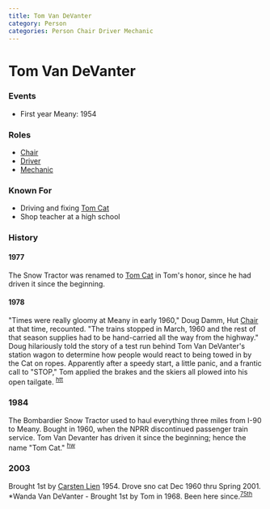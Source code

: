 ```yaml
---
title: Tom Van DeVanter
category: Person
categories: Person Chair Driver Mechanic
---
```

# Tom Van DeVanter
### Events
- First year Meany: 1954

### Roles

* [Chair](Chair)
* [Driver](Driver)
* [Mechanic](Mechanic)

### Known For

- Driving and fixing [Tom Cat](Tom-Cat)
- Shop teacher at a high school

### History

#### 1977

The Snow Tractor was renamed to [Tom Cat](Tom-Cat) in Tom's honor, since he had driven it since the beginning.

#### 1978

"Times were really gloomy at Meany in early 1960," Doug Damm, Hut [Chair](Chair) at that time, recounted. "The trains stopped in March, 1960 and the rest of that season supplies had to be hand-carried all the way from the highway." Doug hilariously told the story of a test run behind Tom Van DeVanter's station wagon to determine how people would react to being towed in by the Cat on ropes. Apparently after a speedy start, a little panic, and a frantic call to "STOP," Tom applied the brakes and the skiers all plowed into his open tailgate. <sup>[htt][]</sup>

### 1984

The Bombardier Snow Tractor used to haul everything three miles from I-90 to Meany. Bought in 1960, when the NPRR discontinued passenger train service. Tom Van Devanter has driven it since the beginning; hence the name "Tom Cat." <sup>[hw][]</sup>

### 2003

Brought 1st by [Carsten Lien](Carsten-Lien) 1954. Drove sno cat Dec 1960 thru Spring 2001. *Wanda Van DeVanter - Brought 1st by Tom in 1968. Been here since.<sup>[75th][]</sup>

[75th]: Anniversary#75th
[hw]: Names-Walt "Meany Names by Walter Little, 1984"
[htt]: Skiers-Hit-The-Trail
